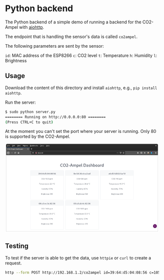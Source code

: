 # Python backend

The Python backend of a simple demo of running a backend for the CO2-Ampel with [aiohttp](https://docs.aiohttp.org/en/stable/).  

The endpoint that is handling the sensor's data is called `co2ampel`.

The following parameters are sent by the sensor:

`id`: MAC address of the ESP8266
`c`: CO2 level
`t`: Temperature
`h`: Humidity
`l`: Brightness

## Usage

Download the content of this directory and install `aiohttp`, e.g., `pip install aiohttp`.

Run the server:

```bash
$ sudo python server.py 
======== Running on http://0.0.0.0:80 ========
(Press CTRL+C to quit)
```

At the moment you can't set the port where your server is running. Only 80 is supported by the CO2-Ampel.

![Python backend](https://raw.githubusercontent.com/bastelgarage/co2ampel/master/images/python-backend.png)

## Testing

To test if the server is able to get the data, use `httpie` or `curl` to create a request. 

```bash
http --form POST http://192.168.1.2/co2ampel id=39:64:d5:04:08:56 c=1050 t=22.1 h=50 l=390
```
